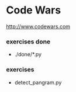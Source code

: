 # Code Wars
http://www.codewars.com

### exercises done
- ./done/*.py

### exercises
- detect_pangram.py
